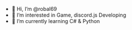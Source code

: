 - 👋 Hi, I’m @robal69
- 👀 I’m interested in Game, discord.js Developing
- 🌱 I’m currently learning C# & Python
